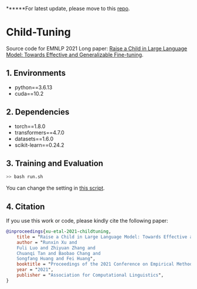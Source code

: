 ******For latest update, please move to this [repo](https://github.com/RunxinXu/ChildTuning).


# Child-Tuning

Source code for EMNLP 2021 Long paper: [Raise a Child in Large Language Model: Towards Effective and Generalizable Fine-tuning](https://arxiv.org/abs/2105.14924).

## 1. Environments

- python==3.6.13
- cuda==10.2

## 2. Dependencies

- torch==1.8.0
- transformers==4.7.0
- datasets==1.6.0
- scikit-learn==0.24.2
## 3. Training and Evaluation

```bash
>> bash run.sh
```

You can change the setting in [this script](./run.sh).

## 4. Citation

If you use this work or code, please kindly cite the following paper:

```bib
@inproceedings{xu-etal-2021-childtuning,
    title = "Raise a Child in Large Language Model: Towards Effective and Generalizable Fine-tuning",
    author = "Runxin Xu and
    Fuli Luo and Zhiyuan Zhang and
    Chuanqi Tan and Baobao Chang and
    Songfang Huang and Fei Huang",
    booktitle = "Proceedings of the 2021 Conference on Empirical Methods in Natural Language Processing (EMNLP)",
    year = "2021",
    publisher = "Association for Computational Linguistics",
}
```


